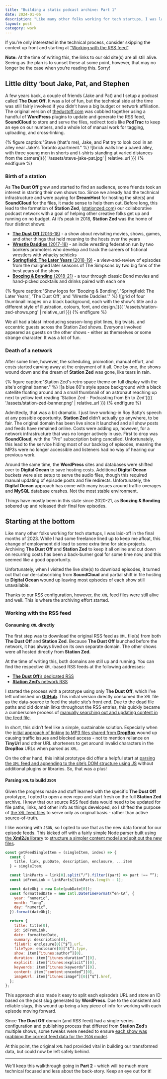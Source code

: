 ```yaml
---
title: "Building a static podcast archive: Part 1"
date: 2024-01-06
description: "Like many other folks working for tech startups, I was laid-off in the final months of 2023. This lead to some extra time for side-projects and seemed like a good opportunity to archive Station Zed; keeping it online and cutting down on recurring costs."
layout: post
category: work
---
```


If you’re only interested in the technical process, consider skipping the context up front and starting at [“Working with the RSS feed”](#working-with-the-rss-feed).

**Note:** At the time of writing this, the links to our old site(s) are all still alive. Seeing as the plan is to sunset these at some point, however, that may no longer be the case when you’re reading this. Sorry!

## Little ditty ‘bout Jake, Pat, and Stephen

A few years back, a couple of friends (Jake and Pat) and I setup a podcast called **The Dust Off**. It was a lot of fun, but the technical side at the time was still fairly involved if you didn’t have a big budget or network affiliation. The original version of [thedustoff.com](http://thedustoff.com) was cobbled together using a handful of **WordPress** plugins to update and generate the RSS feed, **SoundCloud** to store and serve the files, redirect tools like **PodTrac** to keep an eye on our numbers, and a whole lot of manual work for tagging, uploading, and cross-linking.

{% figure caption:"Steve (that's me), Jake, and Pat try to look cool in an alley near Jake's Toronto apartment." %}
![brick walls line a paved alley, with three young men in shorts and t-shirts standing at varied distances from the camera]({{ '/assets/steve-jake-pat.jpg' | relative_url }})
{% endfigure %}

### Birth of a station

As **The Dust Off** grew and started to find an audience, some friends took an interest in starting their own shows too. Since we already had the technical infrastructure and were paying for **DreamHost** for hosting the site(s) and **SoundCloud** for the files, it made sense to help them out. Before long, this lead to the formation of **Station Zed**, ([stationzed.com](https://www.stationzed.com)) our collaborative podcast network with a goal of helping other creative folks get up and running on no budget. At it’s peak in 2018, **Station Zed** was the home of four distinct shows:

- [**The Dust Off** (2016-18)](http://thedustoff.com/series/thedustoff/) - a show about revisiting movies, shows, games, and other things that held meaning to the hosts over the years
- [**Wrestle Daddies** (2017-18)](https://www.stationzed.com/wrestle-daddies/) - an indie wrestling federation run by two bonkers promoters who develop and track the careers of fictional wrestlers with whacky schticks
- [**Springfield: The Later Years** (2018-19)](https://www.stationzed.com/springfield-the-later-years/) - a view-and-review of episodes from the maligned later seasons of The Simpsons by two big fans of the best years of the show
- [**Boozing & Bonding** (2018-21)](https://www.stationzed.com/boozing-and-bonding/) - a tour through classic Bond movies and hand-picked cocktails and drinks paired with each one

{% figure caption:"Show logos for 'Boozing & Bonding', 'Springfield: The Later Years', 'The Dust Off', and 'Wrestle Daddies'." %}
![grid of four thumbnail images on a black background, each with the show's title and a different style of illustration, colours, font, and design.]({{ '/assets/station-zed-shows.png' | relative_url }})
{% endfigure %}

We all had a blast introducing season-long plot lines, big twists, and eccentric guests across the Station Zed shows. Everyone involved appeared as guests on the other shows - either as themselves or some strange character. It was a lot of fun.

### Death of a network

After some time, however, the scheduling, promotion, manual effort, and costs started carving away at the enjoyment of it all. One by one, the shows wound down and the dream of **Station Zed** was gone, like tears in rain.

{% figure caption:"Station Zed's retro space theme on full display with the site's original banner." %}
![a blue 60's style space background with a black satellite floating around and a small thumbnail of an astronaut reaching up next to yellow text reading 'Station Zed - Podcasting from Eh to Zed']({{ '/assets/station-zed-banner.png' | relative_url }})
{% endfigure %}

Admittedly, that was a bit dramatic. I just love working-in Roy Batty’s speech at any possible opportunity. **Station Zed** didn’t actually go anywhere, to be fair. The original domain has been live since it launched and all show posts and feeds have remained online. Costs were adding up, however, for a network infrastructure that was no longer actively in use. First to drop was **SoundCloud**, with the “Pro” subscription being cancelled. Unfortunately, this lead to the service hiding most of our backlog of episodes, meaning the MP3s were no longer accessible and listeners had no way of hearing our previous work.

Around the same time, the **WordPress** sites and databases were shifted over to **Digital Ocean** to save hosting costs. Additional **Digital Ocean** buckets were also setup to serve the audio files, though this required manual updating of episode posts and file redirects. Unfortunately, the **Digital Ocean** approach has come with many issues around traffic overages and **MySQL** database crashes. Not the most stable environment.

Things have mostly been in this state since 2020-21, as **Boozing & Bonding** sobered up and released their final few episodes.

## Starting at the bottom

Like many other folks working for tech startups, I was laid-off in the final months of 2023. While I had some freelance lined up to keep me afloat, this change of employment did lead to some extra time for side-projects. Archiving **The Dust Off** and **Station Zed** to keep it all online and cut down on recurring costs has been a back-burner goal for some time now, and this seemed like a good opportunity.

Unfortunately, when I visited the live site(s) to download episodes, it turned out that our de-subscribing from **SoundCloud** and partial shift in file hosting to **Digital Ocean** wound up leaving most episodes of each show still unavailable.

Thanks to our RSS configuration, however, the `XML` feed files were still alive and well. This is where the archiving effort started.

### Working with the RSS feed

#### Consuming `XML` directly

The first step was to download the original RSS feed as `XML` file(s) from both **The Dust Off** and **Station Zed**. Because **The Dust Off** launched before the network, it has always lived on its own separate domain. The other shows were all hosted directly from **Station Zed**.

At the time of writing this, both domains are still up and running. You can find the respective `XML`-based RSS feeds at the following addresses:

- [**The Dust Off**’s dedicated RSS](http://thedustoff.com/feed/podcast)
- [**Station Zed**’s network RSS](https://www.stationzed.com/feed/podcast)

I started the process with a prototype using only **The Dust Off**, which I’ve left unfinished on [**GitHub**](https://github.com/stephenbelyea/thedustoff/tree/main). This initial version directly consumed the `XML` file as the data-source to feed the static site’s front end. Due to the dead file paths and old domain links throughout the RSS entries, this quickly became a cumbersome process of [manually searching out and updating content in the feed file](https://github.com/stephenbelyea/thedustoff/commit/5b6642c82e50df227d8d5775034d35c752f6e647).

In short, this didn’t feel like a simple, sustainable solution. Especially when the [initial approach of linking to MP3 files shared from **DropBox**](https://github.com/stephenbelyea/thedustoff/commit/57e0cf24b1406a8b0b8f78351a955e469165dde2) wound up causing traffic issues and blocked access - not to mention reliance on **TinyUrl** and other URL shorteners to get around invalid characters in the **DropBox** URLs when parsed as `XML`.

On the other hand, this initial prototype did offer a helpful start at [parsing the `XML` feed and appending to the site’s DOM structure using JS](https://github.com/stephenbelyea/thedustoff/blob/main/docs/script.js) without additional plugins or libraries. So, that was a plus!

#### Parsing `XML` to build `JSON`

Given the progress made and stuff learned with the specific **The Dust Off** prototype, I opted to open a new repo and start fresh on the full **Station Zed** archive. I knew that our source RSS feed data would need to be updated for file paths, links, and other info as things developed, so I shifted the purpose of [the `XML` feed files](https://github.com/stephenbelyea/stationzed/tree/main/scripts/xml-feeds) to serve only as original basis - rather than active source-of-truth.

I like working with `JSON`, so I opted to use that as the new data format for our episode feeds. This kicked off with a fairly simple Node parser built using [the **Xml2Js** library](https://www.npmjs.com/package/xml2js) to [structure a simpler content model and spit out the new files](https://github.com/stephenbelyea/stationzed/commit/0d8788a22b7e55e925536f696bfa2ea504777519).

```js
const getFeedSingleItem = (singleItem, index) => {
  const {
    title, link, pubDate, description, enclosure, ...item
  } = singleItem;

  const linkParts = link[0].split(“/“).filter((part) => part !== “”);
  const idFromLink = linkParts[linkParts.length - 1];

  const dateObj = new Date(pubDate[0]);
  const formattedDate = new Intl.DateTimeFormat(“en-CA”, {
    year: “numeric”,
    month: “long”,
    day: “numeric”,
  }).format(dateObj);

  return {
    title: title[0],
    id: idFromLink,
    date: formattedDate,
    summary: description[0],
    fileUrl: enclosure[0][“$”].url,
    fileType: enclosure[0][“$”].type,
    show: item[“itunes:author”][0],
    duration: item[“itunes:duration”][0],
    explicit: item[“itunes:explicit”][0],
    keywords: item[“itunes:keywords”][0],
    content: item[“content:encoded”][0],
    imageUrl: item[“itunes:image”][0][“$”].href,
  };
};
```

This approach also made it easy to split each episode’s URL and store an ID based on the post slug generated by **WordPress**. Due to the consistent and reliable slugs, this wound up being a key piece of info for working with each episode moving forward.

Since **The Dust Off** domain (and RSS feed) had a single-series configuration and publishing process that differed from **Station Zed**’s multiple shows, some tweaks were needed to ensure [each show was grabbing the correct feed data for the `JSON` model](https://github.com/stephenbelyea/stationzed/commit/2fd21266359498d3cfec3ab88e7ab4f98f2b8c66).

At this point, the original `XML` had provided vital in building our transformed data, but could now be left safely behind.

---

We’ll keep this walkthrough going in **Part 2** - which will be much more technical focused and less about the back-story. Keep an eye out for it!
